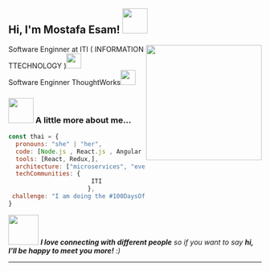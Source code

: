 <h2> Hi, I'm Mostafa Esam! <img src="https://media.giphy.com/media/mGcNjsfWAjY5AEZNw6/giphy.gif" width="50"></h2>
<img align='right' src="https://d1b3667xvzs6rz.cloudfront.net/2022/02/13422262_810434735723453_5265842592696098880_o.jpg" width="230">
<p>Software Enginner at <a style="text-decoration:none">ITI ( INFORMATION TTECHNOLOGY )</a><img src="https://media.giphy.com/media/fYSnHlufseco8Fh93Z/giphy.gif" width="30"></br>Software Enginner <a  style="text-decoration:none" href="">ThoughtWorks</a><img src="https://media.giphy.com/media/WUlplcMpOCEmTGBtBW/giphy.gif" width="30"> 
</p>



### <img src="https://media.giphy.com/media/VgCDAzcKvsR6OM0uWg/giphy.gif" width="50"> A little more about me...  

```javascript
const thai = {
  pronouns: "she" | "her",
  code: [Node.js , React.js , Angular , Javascript, Typescript, HTML, CSS, c , c++ , PHP,VUE],
  tools: [React, Redux,],
  architecture: ["microservices", "event-driven", "design system pattern"],
  techCommunities: {
                       ITI
                      },
 challenge: "I am doing the #100DaysOfCode challenge focused on react and typescript"
}
```

<img src="https://media.giphy.com/media/LnQjpWaON8nhr21vNW/giphy.gif" width="60"> <em><b>I love connecting with different people</b> so if you want to say <b>hi, I'll be happy to meet you more!</b> :)</em>

---
